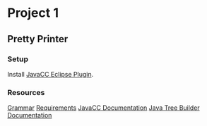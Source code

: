 # Project 1

## Pretty Printer

### Setup

Install [JavaCC Eclipse Plugin](http://eclipse-javacc.sourceforge.net/).

### Resources

[Grammar](http://www.cambridge.org/resources/052182060X/MCIIJ2e/grammar.htm)
[Requirements](http://scg.unibe.ch/download/lectures/cc-exercises-2015/CCProject1.pdf)
[JavaCC Documentation](https://javacc.java.net/)
[Java Tree Builder Documentation](http://compilers.cs.ucla.edu/jtb/)
